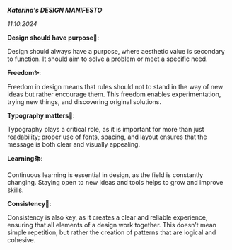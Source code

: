***Katerina's DESIGN MANIFESTO***

*11.10.2024*

**Design should have purpose🎯**:

Design should always have a purpose, where aesthetic value is secondary to function. It should aim to solve a problem or meet a specific need. 


**Freedom✨**:

Freedom in design means that rules should not to stand in the way of new ideas but rather encourage them. This freedom enables experimentation, trying new things, and discovering original solutions. 


**Typography matters📝**:

Typography plays a critical role, as it is important for more than just readability; proper use of fonts, spacing, and layout ensures that the message is both clear and visually appealing.

   
**Learning📚**:

Continuous learning is essential in design, as the field is constantly changing. Staying open to new ideas and tools helps to grow and improve skills.


**Consistency🔗**:

Consistency is also key, as it creates a clear and reliable experience, ensuring that all elements of a design work together. This doesn’t mean simple repetition, but rather the creation of patterns that are logical and cohesive.
